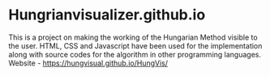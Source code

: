 # Hungrianvisualizer.github.io
This is a project on making the working of the Hungarian Method visible to the user. HTML, CSS and Javascript have been used for the implementation along with source codes for the algorithm in other programming languages.
Website - https://hungvisual.github.io/HungVis/
